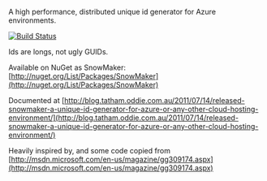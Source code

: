 A high performance, distributed unique id generator for Azure environments.

[![Build Status](https://dev.azure.com/alibahraminezhad0485/AzureSnowflake/_apis/build/status/0x414c49.AzureSnowflake?branchName=master)](https://dev.azure.com/alibahraminezhad0485/AzureSnowflake/_build/latest?definitionId=2&branchName=master)

Ids are longs, not ugly GUIDs.

Available on NuGet as SnowMaker: [http://nuget.org/List/Packages/SnowMaker](http://nuget.org/List/Packages/SnowMaker)

Documented at [http://blog.tatham.oddie.com.au/2011/07/14/released-snowmaker-a-unique-id-generator-for-azure-or-any-other-cloud-hosting-environment/](http://blog.tatham.oddie.com.au/2011/07/14/released-snowmaker-a-unique-id-generator-for-azure-or-any-other-cloud-hosting-environment/)

Heavily inspired by, and some code copied from [http://msdn.microsoft.com/en-us/magazine/gg309174.aspx](http://msdn.microsoft.com/en-us/magazine/gg309174.aspx)
